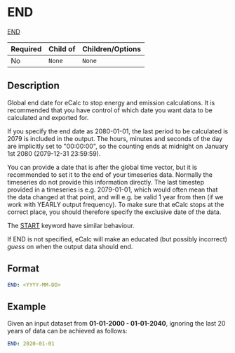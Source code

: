 # END

[END](END)

| Required   | Child of                  | Children/Options                   |
|------------|---------------------------|------------------------------------|
| No         | `None`         | `None`   |

## Description
Global end date for eCalc to stop energy and emission calculations. It is recommended that you have control of which date you want data to be calculated and exported for.

If you specify the end date as 2080-01-01, the last period to be calculated is 2079 is included in the output. The hours, minutes and seconds of the day are implicitly set to "00:00:00", so the counting ends at midnight on January 1st 2080 (2079-12-31 23:59:59).

You can provide a date that is after the global time vector, but it is recommended to set it to the end of your timeseries data. Normally the timeseries do not provide this information directly. The last timestep provided in a timeseries is e.g. 2079-01-01, which would often mean that the data changed at that point,
and will e.g. be valid 1 year from then (if we work with YEARLY output frequency). To make sure that eCalc stops at the correct place, you should therefore specify the exclusive  date of the data.

The [START](START) keyword have similar behaviour.

If END is not specified, eCalc will make an educated (but possibly incorrect) *guess* on when the output data should end.

## Format
~~~~~~~~yaml
END: <YYYY-MM-DD>
~~~~~~~~

## Example
Given an input dataset from **01-01-2000 - 01-01-2040**, ignoring the last 20 years of data
can be achieved as follows:

~~~~~~~~yaml
END: 2020-01-01
~~~~~~~~

